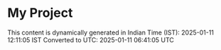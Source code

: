 # My Project

This content is dynamically generated in Indian Time (IST): 2025-01-11 12:11:05 IST
Converted to UTC: 2025-01-11 06:41:05 UTC
